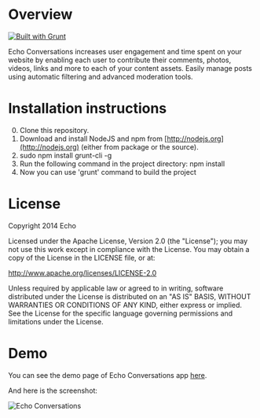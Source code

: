 # Overview

[![Built with Grunt](https://cdn.gruntjs.com/builtwith.png)](http://gruntjs.com/)

Echo Conversations increases user engagement and time spent on your website by enabling each user to contribute their comments, photos, videos, links and more to each of your content assets. Easily manage posts using automatic filtering and advanced moderation tools.

# Installation instructions

0. Clone this repository.
1. Download and install NodeJS and npm from [http://nodejs.org](http://nodejs.org) (either from package or the source).
2. sudo npm install grunt-cli -g
3. Run the following command in the project directory: npm install
4. Now you can use 'grunt' command to build the project

# License

Copyright 2014 Echo

Licensed under the Apache License, Version 2.0 (the "License"); you may not use this work except in compliance with the License. You may obtain a copy of the License in the LICENSE file, or at:

http://www.apache.org/licenses/LICENSE-2.0

Unless required by applicable law or agreed to in writing, software distributed under the License is distributed on an "AS IS" BASIS, WITHOUT WARRANTIES OR CONDITIONS OF ANY KIND, either express or implied. See the License for the specific language governing permissions and limitations under the License.

# Demo

You can see the demo page of Echo Conversations app [here](http://echoappsteam.github.io/EchoConversations/).

And here is the screenshot:

![Echo Conversations](http://echoappsteam.github.io/EchoConversations/images/news-feed-screenshot.png "Echo Conversations Screenshot")
